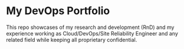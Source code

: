 # My DevOps Portfolio

This repo showcases of my research and development (RnD) and my experience working as Cloud/DevOps/Site Reliability Engineer and any related field while keeping all proprietary confidential.

<!-- The following some projects that I worked in the past.

## ELK Stacks

![Alt text](./images/cwlogs-to-es.drawio.svg?raw=true "Centralize Logs in ElasticSearch")

- Events, audit, application (info, error, audit), and anti virus logs collected to CloudWatch Logs then parsed using lambda function to ElasticSearch (Amazon OpenSearch)
- CloudTrail events collected to CloudWatch Logs then parsed to ElasticSearch and also notify the engineers for specific security events
- Collect any malicious activities from GuardDuty to ElasticSearch and notify the engineers for critical events
- Collect load balancer and cloudfront logs from S3 to ElasticSearch

## Automate CloudFormation Ingestion Amazon Managed Services with Jenkins

![Alt text](./images/aws-ms-jenkins.drawio.svg?raw=true "Cfn Ingestion")
Engineers push changes to gitlab, then gitlab will trigger jenkins pipeline, in jenkins pipeline will send the cloudformation template to s3 then generate it's presign url then calling AMS api to ingest the cloudformation template and deploy it -->
